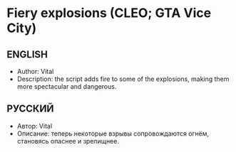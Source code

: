 # Fiery explosions (CLEO; GTA Vice City)

## ENGLISH
* Author: Vital
* Description: the script adds fire to some of the explosions, making them more spectacular and dangerous.

## РУССКИЙ
* Автор: Vital
* Описание: теперь некоторые взрывы сопровождаются огнём, становясь опаснее и зрелищнее.